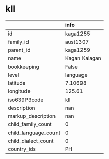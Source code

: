# kll
|                      | info          |
|:---------------------|:--------------|
| id                   | kaga1255      |
| family_id            | aust1307      |
| parent_id            | kaga1259      |
| name                 | Kagan Kalagan |
| bookkeeping          | False         |
| level                | language      |
| latitude             | 7.10698       |
| longitude            | 125.61        |
| iso639P3code         | kll           |
| description          | nan           |
| markup_description   | nan           |
| child_family_count   | 0             |
| child_language_count | 0             |
| child_dialect_count  | 0             |
| country_ids          | PH            |